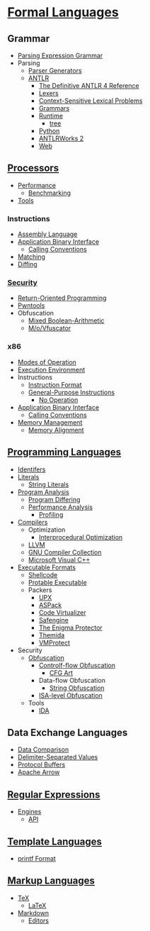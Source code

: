 # [Formal Languages](Formal%20Languages.md)
## Grammar
- [Parsing Expression Grammar](Grammar/Parsing%20Expression.md)
- Parsing
  - [Parser Generators](Grammar/Parsing/Generators.md)
  - [ANTLR](Grammar/Parsing/ANTLR/README.md)
    - [The Definitive ANTLR 4 Reference](Grammar/Parsing/ANTLR/Reference.md)
    - [Lexers](Grammar/Parsing/ANTLR/Lexers.md)
    - [Context-Sensitive Lexical Problems](Grammar/Parsing/ANTLR/Context.md)
    - [Grammars](Grammar/Parsing/ANTLR/Grammars.md)
    - [Runtime](Grammar/Parsing/ANTLR/Runtime/README.md)
      - [tree](Grammar/Parsing/ANTLR/Runtime/tree.md)
    - [Python](Grammar/Parsing/ANTLR/Python.md)
    - [ANTLRWorks 2](Grammar/Parsing/ANTLR/ANTLRWorks.md)
    - [Web](Grammar/Parsing/ANTLR/Web.md)

## [Processors](Processors/README.md)
- [Performance](Processors/Performance/README.md)
  - [Benchmarking](Processors/Performance/Benchmarking.md)
- [Tools](Processors/Tools.md)

### Instructions
- [Assembly Language](Processors/Instructions/Assembly/README.md)
- [Application Binary Interface](Processors/Instructions/Interface/README.md)
  - [Calling Conventions](Processors/Instructions/Interface/Calling.md)
- [Matching](Processors/Instructions/Matching.md)
- [Diffing](Processors/Instructions/Diffing.md)

### [Security](Processors/Security/README.md)
- [Return-Oriented Programming](Processors/Security/Return-Oriented%20Programming.md)
- [Pwntools](Processors/Security/Pwntools.md)
- Obfuscation
  - [Mixed Boolean-Arithmetic](Processors/Security/Obfuscation/MBA.md)
  - [M/o/Vfuscator](Processors/Security/Obfuscation/MoVfuscator.md)

### x86
- [Modes of Operation](Processors/x86/Modes%20of%20Operation.md)
- [Execution Environment](Processors/x86/Execution%20Environment.md)
- Instructions
  - [Instruction Format](Processors/x86/Instructions/Format.md)
  - [General-Purpose Instructions](Processors/x86/Instructions/General/README.md)
    - [No Operation](Processors/x86/Instructions/General/No%20Operation.md)
- [Application Binary Interface](Processors/x86/Interface/README.md)
  - [Calling Conventions](Processors/x86/Interface/Calling.md)
- [Memory Management](Processors/x86/Memory/README.md)
  - [Memory Alignment](Processors/x86/Memory/Alignment.md)

## [Programming Languages](Program/README.md)
- [Identifers](Program/Identifers.md)
- [Literals](Program/Literals/README.md)
  - [String Literals](Program/Literals/Strings.md)
- [Program Analysis](Program/Analysis/README.md)
  - [Program Differing](Program/Analysis/Differing.md)
  - [Performance Analysis](Program/Analysis/Performance/README.md)
    - [Profiling](Program/Analysis/Performance/Profiling.md)
- [Compilers](Program/Compilers/README.md)
  - Optimization
    - [Interprocedural Optimization](Program/Compilers/Optimization/Interprocedural.md)
  - [LLVM](Program/Compilers/LLVM/README.md)
  - [GNU Compiler Collection](Program/Compilers/GCC/README.md)
  - [Microsoft Visual C++](Program/Compilers/MSVC/README.md)
- [Executable Formats](Program/Formats/README.md)
  - [Shellcode](Program/Formats/Shellcode/README.md)
  - [Protable Executable](Program/Formats/PE/README.md)
  - Packers
    - [UPX](Program/Formats/Packers/UPX/README.md)
    - [ASPack](Program/Formats/Packers/ASPack/README.md)
    - [Code Virtualizer](<Program/Formats/Packers/Code Virtualizer/README.md>)
    - [Safengine](Program/Formats/Packers/Safengine/README.md)
    - [The Enigma Protector](Program/Formats/Packers/Enigma/README.md)
    - [Themida](Program/Formats/Packers/Themida/README.md)
    - [VMProtect](Program/Formats/Packers/VMProtect/README.md)
- Security
  - [Obfuscation](Program/Security/Obfuscation/README.md)
    - [Controlf-flow Obfuscation](Program/Security/Obfuscation/Control/README.md)
      - [CFG Art](Program/Security/Obfuscation/Control/CFG%20Art.md)
    - Data-flow Obfuscation
      - [String Obfuscation](Program/Security/Obfuscation/Data/String.md)
    - [ISA-level Obfuscation](Program/Security/Obfuscation/ISA/README.md)
  - Tools
    - [IDA](Program/Security/Tools/IDA/README.md)

## Data Exchange Languages
- [Data Comparison](Data/Comparison.md)
- [Delimiter-Separated Values](Data/Delimiter-Separated%20Values.md)
- [Protocol Buffers](Data/Protocol%20Buffers.md)
- [Apache Arrow](Data/Arrow.md)

## [Regular Expressions](Regular/README.md)
- [Engines](Regular/Engines/README.md)
  - [API](Regular/Engines/API.md)

## [Template Languages](Template/README.md)
- [printf Format](Template/printf%20Format.md)

## [Markup Languages](Markup/README.md)
- [TeX](Markup/TeX/README.md)
  - [LaTeX](Markup/TeX/LaTeX.md)
- [Markdown](Markup/Markdown/README.md)
  - [Editors](Markup/Markdown/Editors.md)